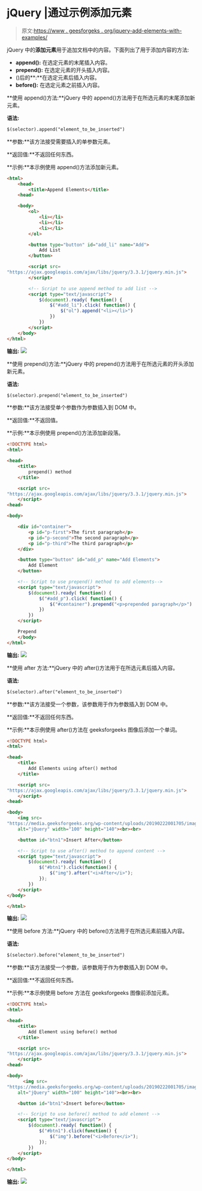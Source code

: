 # jQuery |通过示例添加元素

> 原文:[https://www . geesforgeks . org/jquery-add-elements-with-examples/](https://www.geeksforgeeks.org/jquery-add-elements-with-examples/)

jQuery 中的**添加元素**用于追加文档中的内容。下面列出了用于添加内容的方法:

*   **append():** 在选定元素的末尾插入内容。
*   **prepend():** 在选定元素的开头插入内容。
*   ()后的**:**在选定元素后插入内容。
*   **before():** 在选定元素之前插入内容。

**使用 append()方法:**jQuery 中的 append()方法用于在所选元素的末尾添加新元素。

**语法:**

```html
$(selector).append("element_to_be_inserted")
```

**参数:**该方法接受需要插入的单参数元素。

**返回值:**不返回任何东西。

**示例:**本示例使用 append()方法添加新元素。

```html
<html>
    <head>
        <title>Append Elements</title>
    <head>

    <body>
        <ol>
            <li></li>
            <li></li>
            <li></li>
        </ol>

        <button type="button" id="add_li" name="Add">
            Add List
        </button>

        <script src=
"https://ajax.googleapis.com/ajax/libs/jquery/3.3.1/jquery.min.js">
        </script>

        <!-- Script to use append method to add list -->
        <script type="text/javascript">
            $(document).ready( function() {
                $("#add_li").click( function() {
                    $("ol").append("<li></li>")
                })
            })
        </script>
    </body>
</html>
```

**输出:**
![](img/ccad541a3366a7beddb320271cd72dee.png)

**使用 prepend()方法:**jQuery 中的 prepend()方法用于在所选元素的开头添加新元素。

**语法:**

```html
$(selector).prepend("element_to_be_inserted")
```

**参数:**该方法接受单个参数作为参数插入到 DOM 中。

**返回值:**不返回值。

**示例:**本示例使用 prepend()方法添加新段落。

```html
<!DOCTYPE html>
<html>

<head>
    <title>
        prepend() method
    </title>

    <script src=
"https://ajax.googleapis.com/ajax/libs/jquery/3.3.1/jquery.min.js">
    </script>
<head>

<body>

    <div id="container">
        <p id="p-first">The first paragraph</p>
        <p id="p-second">The second paragraph</p>
        <p id="p-third">The third paragraph</p>
    </div>

    <button type="button" id="add_p" name="Add Elements">
        Add Element
    </button>

    <!-- Script to use prepend() method to add elements-->
    <script type="text/javascript">
        $(document).ready( function() {
            $("#add_p").click( function() {
                $("#container").prepend("<p>prepended paragraph</p>")
            })
        })
    </script>

    Prepend
    </body>
</html>
```

**输出:**
![](img/3eff1f3a151a323ebde86f55f19f1015.png)

**使用 after 方法:**jQuery 中的 after()方法用于在所选元素后插入内容。

**语法:**

```html
$(selector).after("element_to_be_inserted")
```

**参数:**该方法接受一个参数，该参数用于作为参数插入到 DOM 中。

**返回值:**不返回任何东西。

**示例:**本示例使用 after()方法在 geeksforgeeks 图像后添加一个单词。

```html
<!DOCTYPE html>
<html>

<head>
    <title>
        Add Elements using after() method
    </title>

    <script src=
"https://ajax.googleapis.com/ajax/libs/jquery/3.3.1/jquery.min.js">
    </script>
<head>

<body>
    <img src=
"https://media.geeksforgeeks.org/wp-content/uploads/20190222001705/images1.png"
    alt="jQuery" width="100" height="140"><br><br>

    <button id="btn1">Insert After</button>

    <!-- Script to use after() method to append content -->
    <script type="text/javascript">
        $(document).ready( function() {
            $("#btn1").click(function() {
                $("img").after("<i>After</i>");
            });
        })
    </script>
</body>

</html>
```

**输出:**
![](img/9bef757f676b94ab7273b13db1911f9c.png)

**使用 before 方法:**jQuery 中的 before()方法用于在所选元素前插入内容。

**语法:**

```html
$(selector).before("element_to_be_inserted")
```

**参数:**该方法接受一个参数，该参数用于作为参数插入到 DOM 中。

**返回值:**不返回任何东西。

**示例:**本示例使用 before 方法在 geeksforgeeks 图像前添加元素。

```html
<!DOCTYPE html>
<html>

<head>
    <title>
        Add Element using before() method
    </title>

    <script src=
"https://ajax.googleapis.com/ajax/libs/jquery/3.3.1/jquery.min.js">
    </script>
<head>

<body>
      <img src=
"https://media.geeksforgeeks.org/wp-content/uploads/20190222001705/images1.png" 
    alt="jQuery" width="100" height="140"><br><br>

    <button id="btn1">Insert before</button>

    <!-- Script to use before() method to add element -->
    <script type="text/javascript">
        $(document).ready( function() {
            $("#btn1").click(function() {
                $("img").before("<i>Before</i>");
            });
        })
    </script>
</body>

</html>
```

**输出:**
![](img/a765dd9a7e4dda90c8bc5510dca6eca3.png)